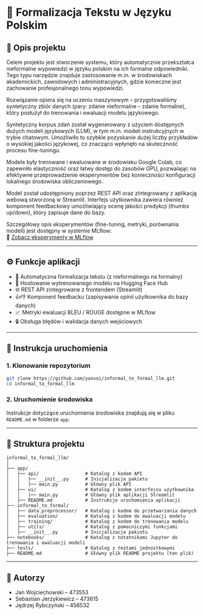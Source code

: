 
# 📝 Formalizacja Tekstu w Języku Polskim

## 📌 Opis projektu

Celem projektu jest stworzenie systemu, który automatycznie przekształca nieformalne wypowiedzi w języku polskim na ich formalne odpowiedniki. Tego typu narzędzie znajduje zastosowanie m.in. w środowiskach akademickich, zawodowych i administracyjnych, gdzie konieczne jest zachowanie profesjonalnego tonu wypowiedzi.

Rozwiązanie opiera się na uczeniu maszynowym – przygotowaliśmy syntetyczny zbiór danych (pary: zdanie nieformalne – zdanie formalne), który posłużył do trenowania i ewaluacji modelu językowego.

Syntetyczny korpus zdań został wygenerowany z użyciem dostępnych dużych modeli językowych (LLM), w tym m.in. modeli instrukcyjnych w trybie chatowym. Umożliwiło to szybkie pozyskanie dużej liczby przykładów o wysokiej jakości językowej, co znacząco wpłynęło na skuteczność procesu fine-tuningu.

Modele były trenowane i ewaluowane w środowisku Google Colab, co zapewniło elastyczność oraz łatwy dostęp do zasobów GPU, pozwalając na efektywne przeprowadzenie eksperymentów bez konieczności konfiguracji lokalnego środowiska obliczeniowego.

Model został udostępniony poprzez REST API oraz zintegrowany z aplikacją webową stworzoną w Streamlit. Interfejs użytkownika zawiera również komponent feedbackowy umożliwiający ocenę jakości predykcji (thumbs up/down), który zapisuje dane do bazy.

Szczegółowy opis eksperymentów (fine-tuning, metryki, porównania modeli) jest dostępny w systemie MLflow:  
🔗 [Zobacz eksperymenty w MLflow](https://dagshub.com/informal2formal/mlflow/experiments)

---

## ⚙️ Funkcje aplikacji

- 🔄 Automatyczna formalizacja tekstu (z nieformalnego na formalny)
- 🤖 Hostowanie wytrenowanego modelu na Hugging Face Hub
- 🌐 REST API zintegrowane z frontendem (Streamlit)
- 👍👎 Komponent feedbacku (zapisywanie opinii użytkownika do bazy danych)
- 📈 Metryki ewaluacji BLEU / ROUGE dostępne w MLflow
- 🔒 Obsługa błędów i walidacja danych wejściowych

---

## 🚀 Instrukcja uruchomienia

### 1. Klonowanie repozytorium

```bash
git clone https://github.com/yanvoi/informal_to_formal_llm.git
cd informal_to_formal_llm
```

### 2. Uruchomienie środowiska

Instrukcje dotyczące uruchomienia środowiska znajdują się w pliku `README.md` w folderze `app`.

---

## 📁 Struktura projektu

```
informal_to_formal_llm/
│
├── app/
│   ├── api/                 # Katalog z kodem API
│   │   ├── __init__.py      # Inicjalizacja pakietu
│   │   ├── main.py          # Główny plik API
│   ├── ui/                  # Katalog z kodem interfejsu użytkownika
│   │   ├── main.py          # Główny plik aplikacji Streamlit
│   ├── README.md            # Instrukcje uruchomienia aplikacji
├── informal_to_formal/
│   ├── data_preprocessor/   # Katalog z kodem do przetwarzania danych
│   ├── evaluation/          # Katalog z kodem do ewaluacji modelu
│   ├── training/            # Katalog z kodem do trenowania modelu
│   ├── utils/               # Katalog z pomocniczymi funkcjami
│   ├── __init__.py          # Inicjalizacja pakietu
├── notebooks/               # Katalog z notatnikami Jupyter do trenowania i ewaluacji modeli
├── tests/                   # Katalog z testami jednostkowymi
├── README.md                # Główny plik README projektu (ten plik)
```

---

## 📄 Autorzy

- Jan Wojciechowski – 473553  
- Sebastian Jerzykiewicz – 473615  
- Jędrzej Rybczyński – 456532
